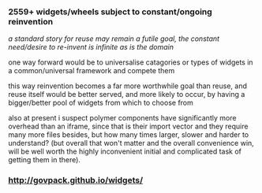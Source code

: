 ### 2559+ widgets/wheels subject to constant/ongoing reinvention

_a standard story for reuse may remain a futile goal, the constant need/desire to re-invent is infinite as is the domain_

one way forward would be to universalise catagories or types of widgets in a common/universal framework and compete them 

this way reinvention becomes a far more worthwhile goal than reuse, and reuse itself would be better served, and more likely to occur, by having a bigger/better pool of widgets from which to choose from

also at present i suspect polymer components have significantly more overhead than an iframe, since that is their import vector and they require many more files besides, but how many times larger, slower and harder to understand? (but overall that won't matter and the overall convenience win, will be well worth the highly inconvenient initial and complicated task of getting them in there).

### http://govpack.github.io/widgets/


